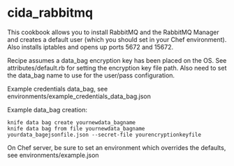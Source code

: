 # cida_rabbitmq

This cookbook allows you to install RabbitMQ and the RabbitMQ Manager and creates a default user (which you should set in your Chef environment). Also installs iptables and opens up ports 5672 and 15672.

Recipe assumes a data_bag encryption key has been placed on the OS. See attributes/default.rb for setting the encryption key file path. Also need to set the data_bag name to use for the user/pass configuration.

Example credentials data_bag, see environments/example_credentials_data_bag.json

Example data_bag creation:
```
knife data bag create yournewdata_bagname  
knife data bag from file yournewdata_bagname yourdata_bagejsonfile.json --secret-file yourencryptionkeyfile  
```

On Chef server, be sure to set an environment which overrides the defaults, see environments/example.json